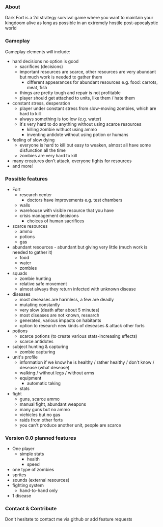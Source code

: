 ### About
Dark Fort is a 2d strategy survival game where you want to maintain your kingdoom alive as long as possible in an extremely hostile post-apocalyptic world

### Gameplay
Gameplay elements will include:
* hard decisions no option is good
    * sacrifices (decisions)
    * important resources are scarce, other resources are very abundant but much work is needed to gather them
        * different appearances for abundant resources e.g. food: carrots, meat, fish
    * things are pretty tough and repair is not profitable
    * player should get attached to units, like them / hate them
* constant stress, desperation
    * player under constant stress from slow-moving zombies, which are hard to kill
    * always something is too low (e.g. water)
    * it's very hard to do anything without using scarce resources
        * killing zombie withuot using ammo
        * inventing antidote without using potion or humans
* feeling of slow dying
    * everyone is hard to kill but easy to weaken, almost all have some disfunction all the time
    * zombies are very hard to kill
* many creatures don't attack, everyone fights for resources
* and more!

### Possible features
- Fort
    - research center
        - doctors have improvements e.g. test chambers
    - walls
    - warehouse with visible resource that you have
    - crisis management decisions
        - choices of human sacrifices
- scarce resources
    - ammo
    - potions
    - gas
- abundant resources - abundant but giving very little (much work is needed to gather it)
    - food
    - water
    - zombies
- squads
    - zombie hunting
    - relative safe movement
    - almost always they return infected with unknown disease
- diseases
    - most deseases are harmless, a few are deadly
    - mutating constantly
    - very slow (death after about 5 minutes)
    - most diseases are not known, research
    - generated, various impacts on habitants
    - option to research new kinds of deseases & attack other forts
- potions
     - scarce potions (to create various stats-increasing effects)
     - scarce antidotes
- subject hunting & capturing
    - zombie capturing
- unit's profile
    - information if we know he is healthy / rather healthy / don't know / desease (what desease)
    - walking / without legs / without arms
    - equipment
       - automatic taking
    - stats
 - fight
    - guns, scarce ammo
    - manual fight, abundant weapons
    - many guns but no ammo
    - viehicles but no gas
    - raids from other forts
    - you can't produce another unit, people are scarce

### Version 0.0 planned features
- One player    
    - simple stats
        - health
        - speed
- one type of zombies
- sprites
- sounds (external resources)
- fighting system
    - hand-to-hand only
- 1 disease

### Contact & Contribute
Don't hesitate to contact me via github or add feature requests

